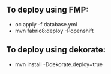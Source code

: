 ## To deploy using FMP:

- oc apply -f database.yml
- mvn fabric8:deploy -Popenshift

## To deploy using dekorate:

- mvn install -Ddekorate.deploy=true